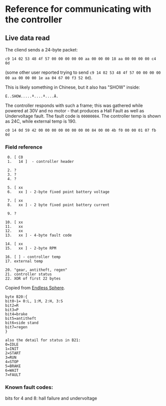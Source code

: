 # Reference for communicating with the controller

## Live data read

The cliend sends a 24-byte packet:

```
c9 14 02 53 48 4f 57 00 00 00 00 00 aa 00 00 00 18 aa 00 00 00 00 c4 0d
```

(some other user reported trying to send `c9 14 02 53 48 4f 57 00 00 00 00 00 aa 00 00 00 1e aa 04 67 00 f3 52 0d`).

This is likely something in Chinese, but it also has "SHOW" inside:
```
É..SHOW.....ª....ª....Ä.
```

The controller responds with such a frame; this was gathered while powered at 30V and no motor - that produces
a Hall Fault as well as Undervoltage fault. The fault code is `00000084`. The controller temp is shown as 24C, while
external temp is 190.

```
c0 14 0d 59 42 00 00 00 00 00 00 00 00 84 00 00 4b f0 00 00 01 07 fb 0d
```

### Field reference

```
 0. [ C0 
 1.   14 ]  - controller header

 2. ?
 3. ?
 4. ?

 5. [ xx
 6.   xx ] - 2-byte fixed point battery voltage

 7. [ xx
 8.   xx ] - 2 byte fixed point battery current

 9. ?

10. [ xx
11.   xx
12.   xx
13.   xx ] - 4-byte fault code

14. [ xx
15.   xx ] - 2-byte RPM

16. [ ] - controller temp
17. external temp

20. "gear, antitheft, regen"
21. controller status
22. XOR of first 22 bytes

```

Copied from [Endless Sphere](https://endless-sphere.com/sphere/threads/votol-serial-communication-protocol.112970/).
```
byte B20:{
bit0~1= 0:L, 1:M, 2:H, 3:S
bit2=R
bit3=P
bit4=brake
bit5=antitheft
bit6=side stand
bit7=regen
}

also the detail for status in B21:
0=IDLE
1=INIT
2=START
3=RUN
4=STOP
5=BRAKE
6=WAIT
7=FAULT
```

### Known fault codes:

bits for 4 and 8: hall failure and undervoltage


